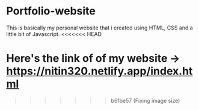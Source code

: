 # Portfolio-website


This is basically my personal website that i created using HTML, CSS and a little bit of Javascript.
<<<<<<< HEAD

Here's the link of of my website -> https://nitin320.netlify.app/index.html
=======
>>>>>>> b6fbe57 (Fixing image size)
